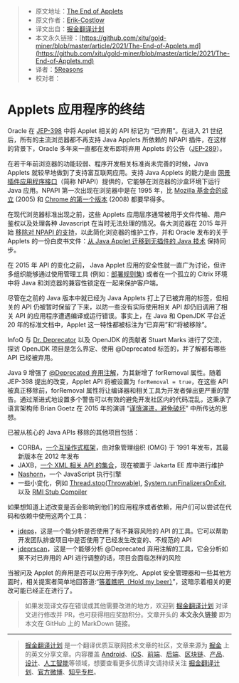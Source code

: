 > * 原文地址：[The End of Applets](https://www.infoq.com/news/2021/03/end-of-applets)
> * 原文作者：[Erik-Costlow](https://www.infoq.com/profile/Erik-Costlow/)
> * 译文出自：[掘金翻译计划](https://github.com/xitu/gold-miner)
> * 本文永久链接：[https://github.com/xitu/gold-miner/blob/master/article/2021/The-End-of-Applets.md](https://github.com/xitu/gold-miner/blob/master/article/2021/The-End-of-Applets.md)
> * 译者：[5Reasons](https://github.com/5Reasons)
> * 校对者：

# Applets 应用程序的终结

Oracle 在 [JEP-398](https://openjdk.java.net/jeps/398) 中将 Applet 相关的 API 标记为 “已弃用”。在进入 21 世纪后，所有的主流浏览器都不再支持 Java Applets 所依赖的 NPAPI 插件，在这样的背景下，Oracle 多年来一直都在发布即将弃用 Applets 的公告（[JEP-289](https://openjdk.java.net/jeps/289)）。

在若干年前浏览器的功能较弱、程序开发相关标准尚未完善的时候，Java Applets 就较早地做到了支持富互联网应用。支持 Java Applets 的能力是由 [网景插件应用程序接口](https://en.wikipedia.org/wiki/NPAPI)（简称 NPAPI）提供的，它能够在浏览器的沙盒环境下运行 Java 应用。NPAPI 第一次出现在浏览器中是在 1995 年，比 [Mozilla 基金会的成立](https://www-archive.mozilla.org/press/mozilla-2005-08-03.html) (2005) 和 [Chrome 的第一个版本](https://en.wikipedia.org/wiki/Google_Chrome#Public_release) (2008) 都要早得多。

在现代浏览器标准出现之前，这些 Applets 应用层序通常被用于文件传输、用户鉴权以及处理各种 Javascript 在当时无法处理的情况。各大浏览器在 2015 年开始 [移除对 NPAPI 的支持](https://blog.mozilla.org/futurereleases/2015/10/08/npapi-plugins-in-firefox/)，以此简化浏览器的维护工作，并和 Oracle 发布的关于 Applets 的一份白皮书文件：[从 Java Applet 迁移到无插件的 Java 技术](https://www.oracle.com/technetwork/java/javase/migratingfromapplets-2872444.pdf) 保持同步。

在 2015 年 API 的变化之前， Java Applet 应用的安全性就一直广为讨论，但许多组织能够通过使用管理工具 (例如：[部署规则集](https://blogs.oracle.com/java-platform-group/introducing-deployment-rule-sets)) 或者在一个孤立的 Citrix 环境中将 Java 和浏览器的兼容性锁定在一起来保护客户端。

尽管在之前的 Java 版本中就已经为 Java Applets 打上了已被弃用的标签，但相关的 API 仍被暂时保留了下来，以防一些没有实际使用相关 API 却仍旧调用了相关 API 的应用程序遭遇编译或运行错误。事实上，在 Java 和 OpenJDK 平台近 20 年的标准文档中，Applet 这一特性都被标注为“已弃用”和“将被移除”。

InfoQ 与 [Dr. Deprecator](https://twitter.com/DrDeprecator) 以及 OpenJDK 的贡献者 Stuart Marks 进行了交流，探访 OpenJDK 项目是怎么界定、使用 @Deprecated 标签的，并了解都有哪些 API 已经被弃用。

Java 9 增强了 [@Deprecated 弃用注解](https://docs.oracle.com/en/java/javase/15/docs/api/java.base/java/lang/Deprecated.html)，为其新增了 forRemoval 属性。随着 JEP-398 提出的改变，Applet API 将被设置为 `forRemoval = true`，在这些 API 被真正移除前，forRemoval 属性将让编译器和相关工具为开发者弹出更严重的警告。通过渐进式地设置多个警告可以有效的避免开发社区内的代码混乱，这秉承了语言架构师 Brian Goetz 在 2015 年的演讲 “[谨慎演进，避免破坏](https://www.youtube.com/watch?v=ibYrHlwCKB4)” 中所传达的思想。

已被从核心的 Java APIs 移除的其他项目包括：

- CORBA，[一个互操作式框架](https://en.wikipedia.org/wiki/Common_Object_Request_Broker_Architecture)，由对象管理组织 (OMG) 于 1991 年发布，其最新版本在 2012 年发布
- JAXB，[一个 XML 相关 API 的集合](https://eclipse-ee4j.github.io/jaxb-ri/)，现在被置于 Jakarta EE 库中进行维护
- [Nashorn](https://www.infoq.com/news/2018/06/deprecate-nashorn/)，一个 JavaScript 执行引擎
- 一些小变化，例如 [Thread.stop(Throwable)](https://docs.oracle.com/javase/7/docs/technotes/guides/concurrency/threadPrimitiveDeprecation.html), [System.runFinalizersOnExit](https://bugs.openjdk.java.net/browse/JDK-8198250), 以及 [RMI Stub Compiler](https://bugs.openjdk.java.net/browse/JDK-8217412)

如果想知道上述改变是否会影响到他们的应用程序或者依赖，用户们可以尝试在代码和依赖中使用这两个工具：

- [jdeps](https://docs.oracle.com/javase/9/tools/jdeps.htm#JSWOR690)，这是一个能分析是否使用了有不兼容风险的 API 的工具。它可以帮助开发团队排查项目中是否使用了已经发生改变的、不规范的 API
- [jdeprscan](https://docs.oracle.com/en/java/javase/15/docs/specs/man/jdeprscan.html)，这是一个能够分析 @Deprecated 弃用注解的工具，它会分析如果不对已弃用的 API 进行调整的话，项目会面临怎样的风险

当被问及 Applet 的弃用是否可以应用于序列化、Applet 安全管理器和一些其他方面时，相关提案者简单地回答道:“[等着瞧吧（Hold my beer）](https://twitter.com/DrDeprecator/status/1368359481684336640)”，这暗示着相关的更改可能已经正在进行了。

> 如果发现译文存在错误或其他需要改进的地方，欢迎到 [掘金翻译计划](https://github.com/xitu/gold-miner) 对译文进行修改并 PR，也可获得相应奖励积分。文章开头的 **本文永久链接** 即为本文在 GitHub 上的 MarkDown 链接。

---

> [掘金翻译计划](https://github.com/xitu/gold-miner) 是一个翻译优质互联网技术文章的社区，文章来源为 [掘金](https://juejin.im) 上的英文分享文章。内容覆盖 [Android](https://github.com/xitu/gold-miner#android)、[iOS](https://github.com/xitu/gold-miner#ios)、[前端](https://github.com/xitu/gold-miner#前端)、[后端](https://github.com/xitu/gold-miner#后端)、[区块链](https://github.com/xitu/gold-miner#区块链)、[产品](https://github.com/xitu/gold-miner#产品)、[设计](https://github.com/xitu/gold-miner#设计)、[人工智能](https://github.com/xitu/gold-miner#人工智能)等领域，想要查看更多优质译文请持续关注 [掘金翻译计划](https://github.com/xitu/gold-miner)、[官方微博](http://weibo.com/juejinfanyi)、[知乎专栏](https://zhuanlan.zhihu.com/juejinfanyi)。
